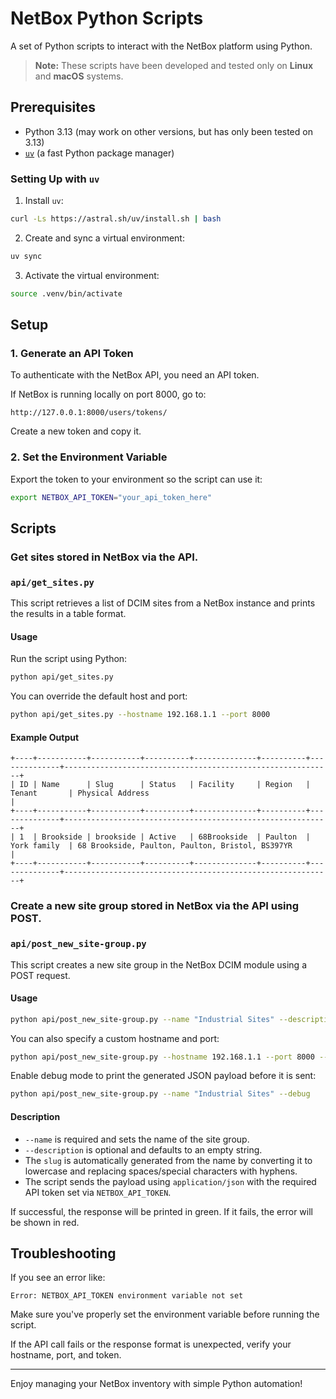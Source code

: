 # NetBox Python Scripts

A set of Python scripts to interact with the NetBox platform using Python.

> **Note:** These scripts have been developed and tested only on **Linux** and **macOS** systems.

## Prerequisites

- Python 3.13 (may work on other versions, but has only been tested on 3.13)
- [`uv`](https://github.com/astral-sh/uv) (a fast Python package manager)

### Setting Up with `uv`

1. Install `uv`:
```bash
curl -Ls https://astral.sh/uv/install.sh | bash
```

2. Create and sync a virtual environment:
```bash
uv sync
```

3. Activate the virtual environment:
```bash
source .venv/bin/activate
```

## Setup

### 1. Generate an API Token

To authenticate with the NetBox API, you need an API token.

If NetBox is running locally on port 8000, go to:

```
http://127.0.0.1:8000/users/tokens/
```

Create a new token and copy it.

### 2. Set the Environment Variable

Export the token to your environment so the script can use it:
```bash
export NETBOX_API_TOKEN="your_api_token_here"
```

## Scripts

### Get sites stored in NetBox via the API.
### `api/get_sites.py`

This script retrieves a list of DCIM sites from a NetBox instance and prints the results in a table format.

#### Usage

Run the script using Python:
```bash
python api/get_sites.py
```

You can override the default host and port:
```bash
python api/get_sites.py --hostname 192.168.1.1 --port 8000
```

#### Example Output

```
+----+-----------+-----------+----------+--------------+----------+--------------+------------------------------------------------------------+
| ID | Name      | Slug      | Status   | Facility     | Region   | Tenant       | Physical Address                                            |
+----+-----------+-----------+----------+--------------+----------+--------------+------------------------------------------------------------+
| 1  | Brookside | brookside | Active   | 68Brookside  | Paulton  | York family  | 68 Brookside, Paulton, Paulton, Bristol, BS397YR         |
+----+-----------+-----------+----------+--------------+----------+--------------+------------------------------------------------------------+
```
### Create a new site group stored in NetBox via the API using POST.
### `api/post_new_site-group.py`

This script creates a new site group in the NetBox DCIM module using a POST request.

#### Usage

```bash
python api/post_new_site-group.py --name "Industrial Sites" --description "The industrial sites"
```

You can also specify a custom hostname and port:
```bash
python api/post_new_site-group.py --hostname 192.168.1.1 --port 8000 --name "Industrial Sites"
```

Enable debug mode to print the generated JSON payload before it is sent:
```bash
python api/post_new_site-group.py --name "Industrial Sites" --debug
```

#### Description

- `--name` is required and sets the name of the site group.
- `--description` is optional and defaults to an empty string.
- The `slug` is automatically generated from the name by converting it to lowercase and replacing spaces/special characters with hyphens.
- The script sends the payload using `application/json` with the required API token set via `NETBOX_API_TOKEN`.

If successful, the response will be printed in green. If it fails, the error will be shown in red.

## Troubleshooting

If you see an error like:
```
Error: NETBOX_API_TOKEN environment variable not set
```
Make sure you've properly set the environment variable before running the script.

If the API call fails or the response format is unexpected, verify your hostname, port, and token.

---

Enjoy managing your NetBox inventory with simple Python automation!
